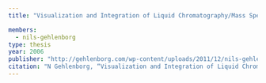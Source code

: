 ```yaml
---
title: "Visualization and Integration of Liquid Chromatography/Mass Spectrometry Proteomics Data"

members:
  - nils-gehlenborg
type: thesis
year: 2006
publisher: "http://gehlenborg.com/wp-content/uploads/2011/12/nils-gehlenborg_masters.pdf"
citation: "N Gehlenborg, “Visualization and Integration of Liquid Chromatography/Mass Spectrometry Proteomics Data“, *Diplomarbeit (eq. Masters Thesis)*, University of Tübingen, Germany (2006)."
---
```

